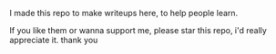I made this repo to make writeups here, to help people learn. 

If you like them or wanna support me, please star this repo, i'd really appreciate it. thank you
